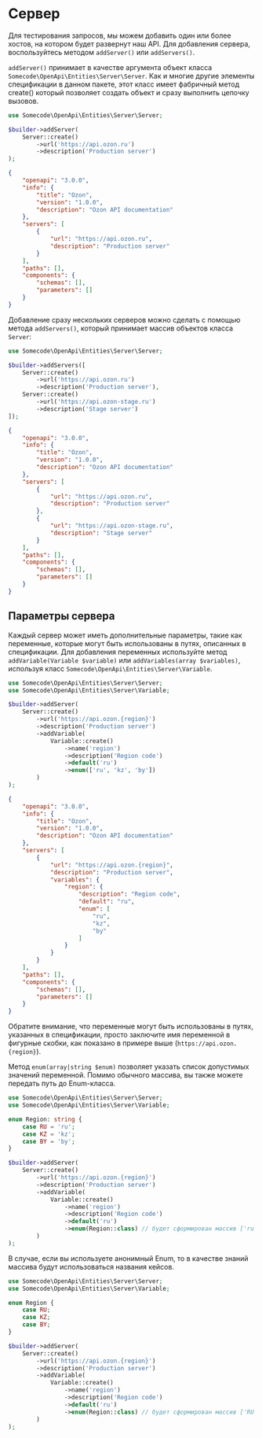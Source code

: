 # Сервер

Для тестирования запросов, мы можем добавить один или более хостов, на котором будет развернут наш API.
Для добавления сервера, воспользуйтесь методом `addServer()` или `addServers()`.

`addServer()` принимает в качестве аргумента объект класса `Somecode\OpenApi\Entities\Server\Server`.
Как и многие другие элементы спецификации в данном пакете, этот класс имеет фабричный метод create()
который позволяет создать объект и сразу выполнить цепочку вызовов.

```php
use Somecode\OpenApi\Entities\Server\Server;

$builder->addServer(
    Server::create()
        ->url('https://api.ozon.ru')
        ->description('Production server')
);
```

```json
{
    "openapi": "3.0.0",
    "info": {
        "title": "Ozon",
        "version": "1.0.0",
        "description": "Ozon API documentation"
    },
    "servers": [
        {
            "url": "https://api.ozon.ru",
            "description": "Production server"
        }
    ],
    "paths": [],
    "components": {
        "schemas": [],
        "parameters": []
    }
}
```

Добавление сразу нескольких серверов можно сделать с помощью метода `addServers()`, который принимает массив объектов класса `Server`:

```php
use Somecode\OpenApi\Entities\Server\Server;

$builder->addServers([
    Server::create()
        ->url('https://api.ozon.ru')
        ->description('Production server'),
    Server::create()
        ->url('https://api.ozon-stage.ru')
        ->description('Stage server')
]);
```

```json
{
    "openapi": "3.0.0",
    "info": {
        "title": "Ozon",
        "version": "1.0.0",
        "description": "Ozon API documentation"
    },
    "servers": [
        {
            "url": "https://api.ozon.ru",
            "description": "Production server"
        },
        {
            "url": "https://api.ozon-stage.ru",
            "description": "Stage server"
        }
    ],
    "paths": [],
    "components": {
        "schemas": [],
        "parameters": []
    }
}
```

## Параметры сервера

Каждый сервер может иметь дополнительные параметры, такие как переменные, которые могут быть использованы в путях,
описанных в спецификации. Для добавления переменных используйте метод `addVariable(Variable $variable)`
или `addVariables(array $variables)`, используя класс `Somecode\OpenApi\Entities\Server\Variable`.

```php
use Somecode\OpenApi\Entities\Server\Server;
use Somecode\OpenApi\Entities\Server\Variable;

$builder->addServer(
    Server::create()
        ->url('https://api.ozon.{region}')
        ->description('Production server')
        ->addVariable(
            Variable::create()
                ->name('region')
                ->description('Region code')
                ->default('ru')
                ->enum(['ru', 'kz', 'by'])
        )
);
```

```json
{
    "openapi": "3.0.0",
    "info": {
        "title": "Ozon",
        "version": "1.0.0",
        "description": "Ozon API documentation"
    },
    "servers": [
        {
            "url": "https://api.ozon.{region}",
            "description": "Production server",
            "variables": {
                "region": {
                    "description": "Region code",
                    "default": "ru",
                    "enum": [
                        "ru",
                        "kz",
                        "by"
                    ]
                }
            }
        }
    ],
    "paths": [],
    "components": {
        "schemas": [],
        "parameters": []
    }
}
```

Обратите внимание, что переменные могут быть использованы в путях, указанных в спецификации,
просто заключите имя переменной в фигурные скобки, как показано в примере выше (`https://api.ozon.{region}`).

Метод `enum(array|string $enum)` позволяет указать список допустимых значений переменной.
Помимо обычного массива, вы также можете передать путь до Enum-класса.

```php
use Somecode\OpenApi\Entities\Server\Server;
use Somecode\OpenApi\Entities\Server\Variable;

enum Region: string {
    case RU = 'ru';
    case KZ = 'kz';
    case BY = 'by';
}

$builder->addServer(
    Server::create()
        ->url('https://api.ozon.{region}')
        ->description('Production server')
        ->addVariable(
            Variable::create()
                ->name('region')
                ->description('Region code')
                ->default('ru')
                ->enum(Region::class) // будет сформирован массив ['ru', 'kz', 'by'], на основе значений Enum
        )
);
```

В случае, если вы используете анонимный Enum, то в качестве знаний массива будут использоваться названия кейсов.

```php
use Somecode\OpenApi\Entities\Server\Server;
use Somecode\OpenApi\Entities\Server\Variable;

enum Region {
    case RU;
    case KZ;
    case BY;
}

$builder->addServer(
    Server::create()
        ->url('https://api.ozon.{region}')
        ->description('Production server')
        ->addVariable(
            Variable::create()
                ->name('region')
                ->description('Region code')
                ->default('ru')
                ->enum(Region::class) // будет сформирован массив ['RU', 'KZ', 'BY']
        )
);
```
